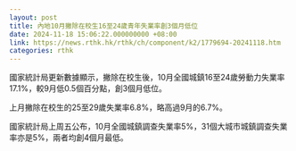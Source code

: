 ```yaml
---
layout: post
title: 內地10月撇除在校生16至24歲青年失業率創3個月低位
date: 2024-11-18 15:06:22.000000000 +08:00
link: https://news.rthk.hk/rthk/ch/component/k2/1779694-20241118.htm
categories: rthk
---
```


國家統計局更新數據顯示，撇除在校生後，10月全國城鎮16至24歲勞動力失業率17.1%，較9月低0.5個百分點，創3個月低位。

上月撇除在校生的25至29歲失業率6.8%，略高過9月的6.7%。

國家統計局上周五公布，10月全國城鎮調查失業率5%，31個大城市城鎮調查失業率亦是5%，兩者均創4個月最低。
